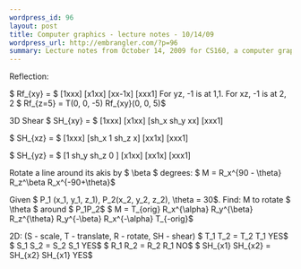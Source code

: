 ```yaml
--- 
wordpress_id: 96
layout: post
title: Computer graphics - lecture notes - 10/14/09
wordpress_url: http://embrangler.com/?p=96
summary: Lecture notes from October 14, 2009 for CS160, a computer graphics class at UC Santa Cruz
---
```

Reflection:

$ Rf_{xy} = $
\[1xxx\]
\[x1xx\]
\[xx-1x\]
\[xxx1\]
For yz, -1 is at 1,1. For xz, -1 is at 2, 2
$ Rf_{z=5} = T(0, 0, -5) Rf_{xy}(0, 0, 5)$

3D Shear
$ SH_{xy} = $
\[1xxx\]
\[x1xx\]
\[sh_x sh_y xx\]
\[xxx1\]

$ SH_{xz} = $
\[1xxx\]
\[sh_x 1 sh_z x\]
\[xx1x\]
\[xxx1\]

$ SH_{yz} = $
\[1 sh_y sh_z 0 \]
\[x1xx\]
\[xx1x\]
\[xxx1\]

Rotate a line around its akis by $ \beta $ degrees:
$ M = R_x^{90 - \theta} R_z^\beta R_x^{-90+\theta}$

Given $ P_1 (x_1, y_1, z_1), P_2(x_2, y_2, z_2), \theta = 30$. Find: M to rotate $ \theta $ around $ P_1P_2$
$ M = T_{orig} R_x^{\alpha} R_y^{\beta} R_z^{\theta} R_y^{-\beta} R_x^{-\alpha} T_{-orig}$

2D: (S - scale, T - translate, R - rotate, SH - shear)
$ T_1 T_2 = T_2 T_1 YES$
$ S_1 S_2 = S_2 S_1 YES$
$ R_1 R_2 = R_2 R_1 NO$
$ SH_{x1} SH_{x2} = SH_{x2} SH_{x1} YES$
